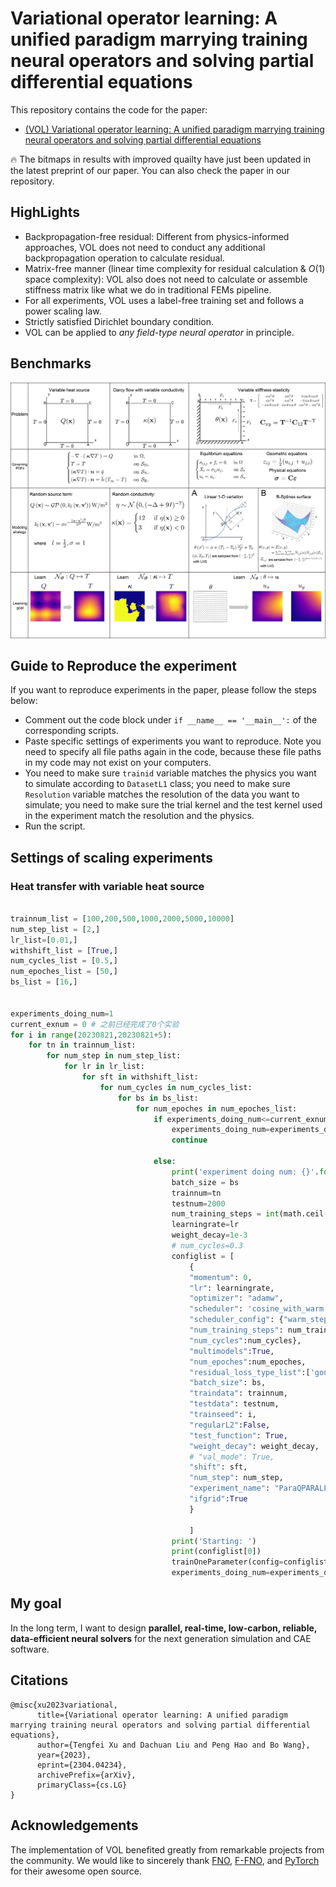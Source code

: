 # Variational operator learning: A unified paradigm marrying training neural operators and solving partial differential equations

This repository contains the code for the paper:
- [(VOL) Variational operator learning: A unified paradigm marrying training neural operators and solving partial differential equations](https://arxiv.org/abs/2304.04234)

🔥 The bitmaps in results with improved quailty have just been updated in the latest preprint of our paper. You can also check the paper in our repository.

## HighLights


 - Backpropagation-free residual: Different from physics-informed approaches, VOL does not need to conduct any additional backpropagation operation to calculate residual.
 - Matrix-free manner (linear time complexity for residual calculation & $O(1)$ space complexity): VOL also does not need to calculate or assemble stiffness matrix like what we do in traditional FEMs pipeline.
 - For all experiments, VOL uses a label-free training set and follows a power scaling law.
 - Strictly satisfied Dirichlet boundary condition.
 - VOL can be applied to *any field-type neural operator* in principle.
## Benchmarks
![cases](./materials/cases.png)

## Guide to Reproduce the experiment

If you want to reproduce experiments in the paper, please follow the steps below:

 - Comment out the code block under `if __name__ == '__main__':` of the corresponding scripts.
 - Paste specific settings of experiments you want to reproduce. Note you need to specify all file paths again in the code, because these file paths in my code may not exist on your computers. 
 - You need to make sure `trainid` variable matches the physics you want to simulate according to `DatasetL1` class; you need to make sure `Resolution` variable matches the resolution of the data you want to simulate; you need to make sure the trial kernel and the test kernel used in the experiment match the resolution and the physics.
 - Run the script.
 
## Settings of scaling experiments


### Heat transfer with variable heat source 

```python

trainnum_list = [100,200,500,1000,2000,5000,10000]
num_step_list = [2,]
lr_list=[0.01,]
withshift_list = [True,]
num_cycles_list = [0.5,]
num_epoches_list = [50,]
bs_list = [16,] 


experiments_doing_num=1
current_exnum = 0 # 之前已经完成了0个实验
for i in range(20230821,20230821+5):
    for tn in trainnum_list:
        for num_step in num_step_list:
            for lr in lr_list:
                for sft in withshift_list:
                    for num_cycles in num_cycles_list:
                        for bs in bs_list:
                            for num_epoches in num_epoches_list:
                                if experiments_doing_num<=current_exnum:
                                    experiments_doing_num=experiments_doing_num+1
                                    continue
                                    
                                else:
                                    print('experiment doing num: {}'.format(experiments_doing_num))
                                    batch_size = bs
                                    trainnum=tn
                                    testnum=2000
                                    num_training_steps = int(math.ceil(trainnum/batch_size)*num_epoches)
                                    learningrate=lr
                                    weight_decay=1e-3
                                    # num_cycles=0.3
                                    configlist = [
                                        {
                                        "momentum": 0,
                                        "lr": learningrate,
                                        "optimizer": "adamw",
                                        "scheduler": 'cosine_with_warm',
                                        "scheduler_config": {"warm_steps":num_training_steps//10,
                                        "num_training_steps": num_training_steps,
                                        "num_cycles":num_cycles},
                                        "multimodels":True,
                                        "num_epoches":num_epoches,
                                        "residual_loss_type_list":['gongEeTiDuWeak']*num_epoches,
                                        "batch_size": bs,
                                        "traindata": trainnum,
                                        "testdata": testnum,
                                        "trainseed": i,
                                        "regularL2":False,
                                        "test_function": True,
                                        "weight_decay": weight_decay,
                                        # "val_mode": True,
                                        "shift": sft,
                                        "num_step": num_step,
                                        "experiment_name": "ParaQPARALLELS_withgrid/bs{0}train{1}test{2}seed{3}lr{4}ep{5}warm5percentdecay{6}cycle{7}datadype{8}_numstep{9}_shift{10}_withgrid".format(bs,trainnum,testnum,i,learningrate,num_epoches,weight_decay,num_cycles,datatype,num_step,sft),
                                        "ifgrid":True
                                        } 
                                        
                                        ]
                                    print('Starting: ')
                                    print(configlist[0])
                                    trainOneParameter(config=configlist[0])
                                    experiments_doing_num=experiments_doing_num+1

```

## My goal

In the long term, I want to design **parallel, real-time, low-carbon, reliable, data-efficient neural solvers** for the next generation simulation and CAE software. 


## Citations

```
@misc{xu2023variational,
      title={Variational operator learning: A unified paradigm marrying training neural operators and solving partial differential equations}, 
      author={Tengfei Xu and Dachuan Liu and Peng Hao and Bo Wang},
      year={2023},
      eprint={2304.04234},
      archivePrefix={arXiv},
      primaryClass={cs.LG}
}
```

## Acknowledgements

The implementation of VOL benefited greatly from remarkable projects from the community. We would like to sincerely thank [FNO](https://github.com/neuraloperator/neuraloperator/tree/master), [F-FNO](https://github.com/alasdairtran/fourierflow), and [PyTorch](https://github.com/pytorch/pytorch) for their awesome open source.
